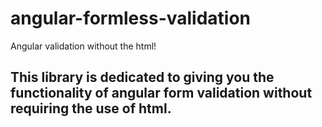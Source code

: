 # angular-formless-validation
Angular validation without the html!

## This library is dedicated to giving you the functionality of angular form validation without requiring the use of html.
